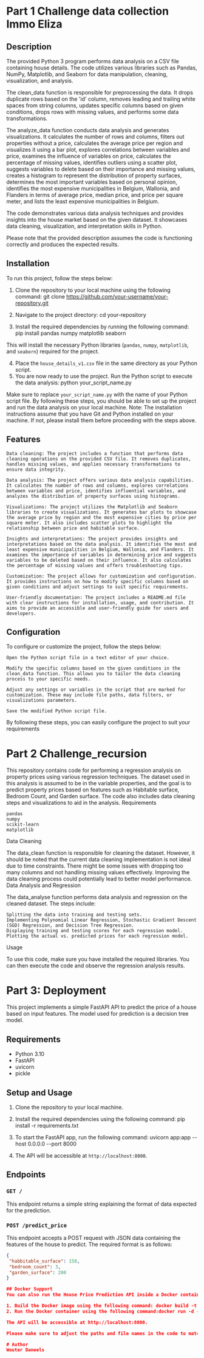 # Part 1 Challenge data collection Immo Eliza
## Description
The provided Python 3 program performs data analysis on a CSV file containing house details. The code utilizes various libraries such as Pandas, NumPy, Matplotlib, and Seaborn for data manipulation, cleaning, visualization, and analysis.

The clean_data function is responsible for preprocessing the data. It drops duplicate rows based on the 'id' column, removes leading and trailing white spaces from string columns, updates specific columns based on given conditions, drops rows with missing values, and performs some data transformations.

The analyze_data function conducts data analysis and generates visualizations. It calculates the number of rows and columns, filters out properties without a price, calculates the average price per region and visualizes it using a bar plot, explores correlations between variables and price, examines the influence of variables on price, calculates the percentage of missing values, identifies outliers using a scatter plot, suggests variables to delete based on their importance and missing values, creates a histogram to represent the distribution of property surfaces, determines the most important variables based on personal opinion, identifies the most expensive municipalities in Belgium, Wallonia, and Flanders in terms of average price, median price, and price per square meter, and lists the least expensive municipalities in Belgium.

The code demonstrates various data analysis techniques and provides insights into the house market based on the given dataset. It showcases data cleaning, visualization, and interpretation skills in Python.

Please note that the provided description assumes the code is functioning correctly and produces the expected results.

## Installation

To run this project, follow the steps below:

1. Clone the repository to your local machine using the following command:
  git clone https://github.com/your-username/your-repository.git

2. Navigate to the project directory:
   cd your-repository
   
3. Install the required dependencies by running the following command:
   pip install pandas numpy matplotlib seaborn

This will install the necessary Python libraries (`pandas`, `numpy`, `matplotlib`, and `seaborn`) required for the project.

4. Place the `house_details_v1.csv` file in the same directory as your Python script.
5. You are now ready to use the project. Run the Python script to execute the data analysis:
   python your_script_name.py

Make sure to replace `your_script_name.py` with the name of your Python script file.
By following these steps, you should be able to set up the project and run the data analysis on your local machine.
Note: The installation instructions assume that you have Git and Python installed on your machine. If not, please install them before proceeding with the steps above.

## Features
    Data cleaning: The project includes a function that performs data cleaning operations on the provided CSV file. It removes duplicates, handles missing values, and applies necessary transformations to ensure data integrity.

    Data analysis: The project offers various data analysis capabilities. It calculates the number of rows and columns, explores correlations between variables and price, identifies influential variables, and analyzes the distribution of property surfaces using histograms.

    Visualizations: The project utilizes the Matplotlib and Seaborn libraries to create visualizations. It generates bar plots to showcase the average price by region and the most expensive cities by price per square meter. It also includes scatter plots to highlight the relationship between price and habitable surface.

    Insights and interpretations: The project provides insights and interpretations based on the data analysis. It identifies the most and least expensive municipalities in Belgium, Wallonia, and Flanders. It examines the importance of variables in determining price and suggests variables to be deleted based on their influence. It also calculates the percentage of missing values and offers troubleshooting tips.

    Customization: The project allows for customization and configuration. It provides instructions on how to modify specific columns based on given conditions and adjust settings to suit specific requirements.

    User-friendly documentation: The project includes a README.md file with clear instructions for installation, usage, and contribution. It aims to provide an accessible and user-friendly guide for users and developers.

## Configuration
To configure or customize the project, follow the steps below:

    Open the Python script file in a text editor of your choice.

    Modify the specific columns based on the given conditions in the clean_data function. This allows you to tailor the data cleaning process to your specific needs.

    Adjust any settings or variables in the script that are marked for customization. These may include file paths, data filters, or visualizations parameters.

    Save the modified Python script file.

By following these steps, you can easily configure the project to suit your requirements

# Part 2 Challenge_recursion

This repository contains code for performing a regression analysis on property prices using various regression techniques. The dataset used in this analysis is assumed to be in the variable properties, and the goal is to predict property prices based on features such as Habitable surface, Bedroom Count, and Garden surface. The code also includes data cleaning steps and visualizations to aid in the analysis.
Requirements

    pandas
    numpy
    scikit-learn
    matplotlib

Data Cleaning

The data_clean function is responsible for cleaning the dataset. However, it should be noted that the current data cleaning implementation is not ideal due to time constraints. There might be some issues with dropping too many columns and not handling missing values effectively. Improving the data cleaning process could potentially lead to better model performance.
Data Analysis and Regression

The data_analyse function performs data analysis and regression on the cleaned dataset. The steps include:

    Splitting the data into training and testing sets.
    Implementing Polynomial Linear Regression, Stochastic Gradient Descent (SGD) Regression, and Decision Tree Regression.
    Displaying training and testing scores for each regression model.
    Plotting the actual vs. predicted prices for each regression model.

Usage

To use this code, make sure you have installed the required libraries. You can then execute the code and observe the regression analysis results.

# Part 3: Deployment

This project implements a simple FastAPI API to predict the price of a house based on input features. The model used for prediction is a decision tree model.

## Requirements

- Python 3.10
- FastAPI
- uvicorn
- pickle

## Setup and Usage

1. Clone the repository to your local machine.
2. Install the required dependencies using the following command: pip install -r requirements.txt
3. To start the FastAPI app, run the following command: uvicorn app:app --host 0.0.0.0 --port 8000

4. The API will be accessible at `http://localhost:8000`.

## Endpoints

### `GET /`

This endpoint returns a simple string explaining the format of data expected for the prediction.

### `POST /predict_price`

This endpoint accepts a POST request with JSON data containing the features of the house to predict. The required format is as follows:

```json
{
 "habbitable_surface": 150,
 "bedroom_count": 3,
 "garden_surface": 200
}

## Docker Support
You can also run the House Price Prediction API inside a Docker container. To do this, follow these steps:

1. Build the Docker image using the following command: docker build -t house-price-prediction .
2. Run the Docker container using the following command:docker run -d -p 8000:8000 house-price-prediction

The API will be accessible at http://localhost:8000.

Please make sure to adjust the paths and file names in the code to match your specific project structure and file locations.

# Author
Wouter Daneels